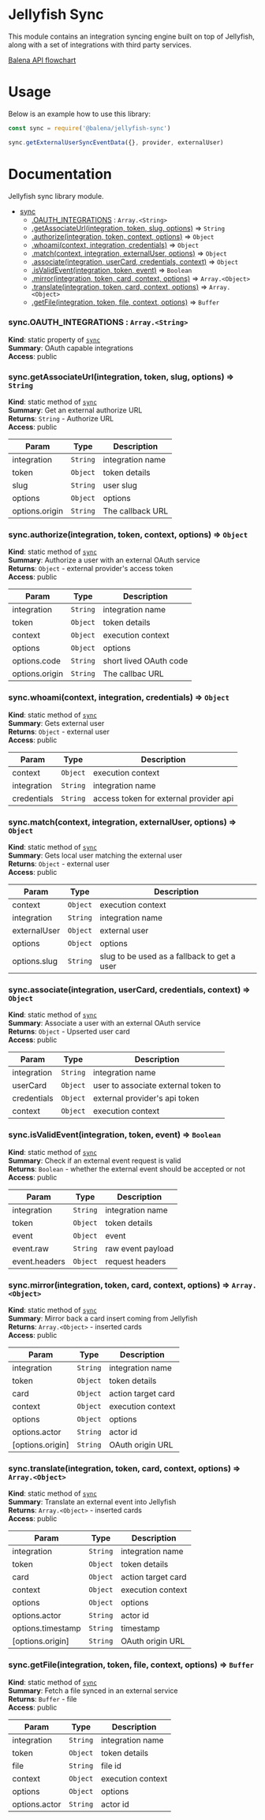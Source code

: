 # Jellyfish Sync

This module contains an integration syncing engine built on top of Jellyfish,
along with a set of integrations with third party services.

[Balena API flowchart](https://docs.google.com/drawings/d/162ZuOsj-d_U0mw6YaWgCl7SmkApN3-4UL0O5WK9PkOw/edit?usp=sharing)

# Usage

Below is an example how to use this library:

```js
const sync = require('@balena/jellyfish-sync')

sync.getExternalUserSyncEventData({}, provider, externalUser)
```

# Documentation

Jellyfish sync library module.


* [sync](#module_sync)
    * [.OAUTH_INTEGRATIONS](#module_sync.OAUTH_INTEGRATIONS) : <code>Array.&lt;String&gt;</code>
    * [.getAssociateUrl(integration, token, slug, options)](#module_sync.getAssociateUrl) ⇒ <code>String</code>
    * [.authorize(integration, token, context, options)](#module_sync.authorize) ⇒ <code>Object</code>
    * [.whoami(context, integration, credentials)](#module_sync.whoami) ⇒ <code>Object</code>
    * [.match(context, integration, externalUser, options)](#module_sync.match) ⇒ <code>Object</code>
    * [.associate(integration, userCard, credentials, context)](#module_sync.associate) ⇒ <code>Object</code>
    * [.isValidEvent(integration, token, event)](#module_sync.isValidEvent) ⇒ <code>Boolean</code>
    * [.mirror(integration, token, card, context, options)](#module_sync.mirror) ⇒ <code>Array.&lt;Object&gt;</code>
    * [.translate(integration, token, card, context, options)](#module_sync.translate) ⇒ <code>Array.&lt;Object&gt;</code>
    * [.getFile(integration, token, file, context, options)](#module_sync.getFile) ⇒ <code>Buffer</code>

<a name="module_sync.OAUTH_INTEGRATIONS"></a>

### sync.OAUTH\_INTEGRATIONS : <code>Array.&lt;String&gt;</code>
**Kind**: static property of [<code>sync</code>](#module_sync)  
**Summary**: OAuth capable integrations  
**Access**: public  
<a name="module_sync.getAssociateUrl"></a>

### sync.getAssociateUrl(integration, token, slug, options) ⇒ <code>String</code>
**Kind**: static method of [<code>sync</code>](#module_sync)  
**Summary**: Get an external authorize URL  
**Returns**: <code>String</code> - Authorize URL  
**Access**: public  

| Param | Type | Description |
| --- | --- | --- |
| integration | <code>String</code> | integration name |
| token | <code>Object</code> | token details |
| slug | <code>String</code> | user slug |
| options | <code>Object</code> | options |
| options.origin | <code>String</code> | The callback URL |

<a name="module_sync.authorize"></a>

### sync.authorize(integration, token, context, options) ⇒ <code>Object</code>
**Kind**: static method of [<code>sync</code>](#module_sync)  
**Summary**: Authorize a user with an external OAuth service  
**Returns**: <code>Object</code> - external provider's access token  
**Access**: public  

| Param | Type | Description |
| --- | --- | --- |
| integration | <code>String</code> | integration name |
| token | <code>Object</code> | token details |
| context | <code>Object</code> | execution context |
| options | <code>Object</code> | options |
| options.code | <code>String</code> | short lived OAuth code |
| options.origin | <code>String</code> | The callbac URL |

<a name="module_sync.whoami"></a>

### sync.whoami(context, integration, credentials) ⇒ <code>Object</code>
**Kind**: static method of [<code>sync</code>](#module_sync)  
**Summary**: Gets external user  
**Returns**: <code>Object</code> - external user  
**Access**: public  

| Param | Type | Description |
| --- | --- | --- |
| context | <code>Object</code> | execution context |
| integration | <code>String</code> | integration name |
| credentials | <code>String</code> | access token for external provider api |

<a name="module_sync.match"></a>

### sync.match(context, integration, externalUser, options) ⇒ <code>Object</code>
**Kind**: static method of [<code>sync</code>](#module_sync)  
**Summary**: Gets local user matching the external user  
**Returns**: <code>Object</code> - external user  
**Access**: public  

| Param | Type | Description |
| --- | --- | --- |
| context | <code>Object</code> | execution context |
| integration | <code>String</code> | integration name |
| externalUser | <code>Object</code> | external user |
| options | <code>Object</code> | options |
| options.slug | <code>String</code> | slug to be used as a fallback to get a user |

<a name="module_sync.associate"></a>

### sync.associate(integration, userCard, credentials, context) ⇒ <code>Object</code>
**Kind**: static method of [<code>sync</code>](#module_sync)  
**Summary**: Associate a user with an external OAuth service  
**Returns**: <code>Object</code> - Upserted user card  
**Access**: public  

| Param | Type | Description |
| --- | --- | --- |
| integration | <code>String</code> | integration name |
| userCard | <code>Object</code> | user to associate external token to |
| credentials | <code>Object</code> | external provider's api token |
| context | <code>Object</code> | execution context |

<a name="module_sync.isValidEvent"></a>

### sync.isValidEvent(integration, token, event) ⇒ <code>Boolean</code>
**Kind**: static method of [<code>sync</code>](#module_sync)  
**Summary**: Check if an external event request is valid  
**Returns**: <code>Boolean</code> - whether the external event should be accepted or not  
**Access**: public  

| Param | Type | Description |
| --- | --- | --- |
| integration | <code>String</code> | integration name |
| token | <code>Object</code> | token details |
| event | <code>Object</code> | event |
| event.raw | <code>String</code> | raw event payload |
| event.headers | <code>Object</code> | request headers |

<a name="module_sync.mirror"></a>

### sync.mirror(integration, token, card, context, options) ⇒ <code>Array.&lt;Object&gt;</code>
**Kind**: static method of [<code>sync</code>](#module_sync)  
**Summary**: Mirror back a card insert coming from Jellyfish  
**Returns**: <code>Array.&lt;Object&gt;</code> - inserted cards  
**Access**: public  

| Param | Type | Description |
| --- | --- | --- |
| integration | <code>String</code> | integration name |
| token | <code>Object</code> | token details |
| card | <code>Object</code> | action target card |
| context | <code>Object</code> | execution context |
| options | <code>Object</code> | options |
| options.actor | <code>String</code> | actor id |
| [options.origin] | <code>String</code> | OAuth origin URL |

<a name="module_sync.translate"></a>

### sync.translate(integration, token, card, context, options) ⇒ <code>Array.&lt;Object&gt;</code>
**Kind**: static method of [<code>sync</code>](#module_sync)  
**Summary**: Translate an external event into Jellyfish  
**Returns**: <code>Array.&lt;Object&gt;</code> - inserted cards  
**Access**: public  

| Param | Type | Description |
| --- | --- | --- |
| integration | <code>String</code> | integration name |
| token | <code>Object</code> | token details |
| card | <code>Object</code> | action target card |
| context | <code>Object</code> | execution context |
| options | <code>Object</code> | options |
| options.actor | <code>String</code> | actor id |
| options.timestamp | <code>String</code> | timestamp |
| [options.origin] | <code>String</code> | OAuth origin URL |

<a name="module_sync.getFile"></a>

### sync.getFile(integration, token, file, context, options) ⇒ <code>Buffer</code>
**Kind**: static method of [<code>sync</code>](#module_sync)  
**Summary**: Fetch a file synced in an external service  
**Returns**: <code>Buffer</code> - file  
**Access**: public  

| Param | Type | Description |
| --- | --- | --- |
| integration | <code>String</code> | integration name |
| token | <code>Object</code> | token details |
| file | <code>String</code> | file id |
| context | <code>Object</code> | execution context |
| options | <code>Object</code> | options |
| options.actor | <code>String</code> | actor id |

